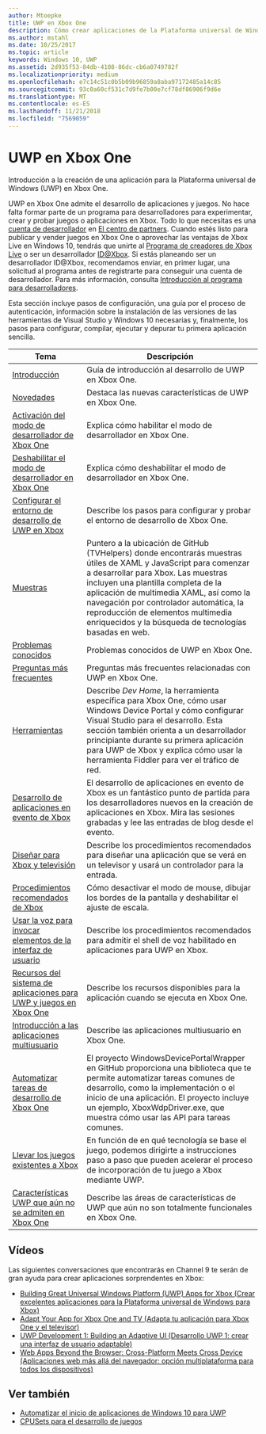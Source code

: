 ```yaml
---
author: Mtoepke
title: UWP en Xbox One
description: Cómo crear aplicaciones de la Plataforma universal de Windows (UWP) en Xbox One.
ms.author: mstahl
ms.date: 10/25/2017
ms.topic: article
keywords: Windows 10, UWP
ms.assetid: 2d935f53-84db-4108-86dc-cb6a0749782f
ms.localizationpriority: medium
ms.openlocfilehash: e7c14c51c0b5b09b96859a8aba97172485a14c85
ms.sourcegitcommit: 93c0a60cf531c7d9fe7b00e7cf78df86906f9d6e
ms.translationtype: MT
ms.contentlocale: es-ES
ms.lasthandoff: 11/21/2018
ms.locfileid: "7569059"
---
```

# <a name="uwp-on-xbox-one"></a>UWP en Xbox One

Introducción a la creación de una aplicación para la Plataforma universal de Windows (UWP) en Xbox One.

UWP en Xbox One admite el desarrollo de aplicaciones y juegos. No hace falta formar parte de un programa para desarrolladores para experimentar, crear y probar juegos o aplicaciones en Xbox. Todo lo que necesitas es una [cuenta de desarrollador](https://developer.microsoft.com/en-us/store/register) en [El centro de partners](https://partner.microsoft.com/dashboard). Cuando estés listo para publicar y vender juegos en Xbox One o aprovechar las ventajas de Xbox Live en Windows 10, tendrás que unirte al [Programa de creadores de Xbox Live](https://developer.microsoft.com/games/xbox/xboxlive/creator) o ser un desarrollador [ID@Xbox](http://www.xbox.com/Developers/id). Si estás planeando ser un desarrollador ID@Xbox, recomendamos enviar, en primer lugar, una solicitud al programa antes de registrarte para conseguir una cuenta de desarrollador. Para más información, consulta [Introducción al programa para desarrolladores](../xbox-live/developer-program-overview.md).

Esta sección incluye pasos de configuración, una guía por el proceso de autenticación, información sobre la instalación de las versiones de las herramientas de Visual Studio y Windows 10 necesarias y, finalmente, los pasos para configurar, compilar, ejecutar y depurar tu primera aplicación sencilla. 

| Tema      | Descripción |
|------------|-------------|
|[Introducción](getting-started.md)| Guía de introducción al desarrollo de UWP en Xbox One. |
|[Novedades](whats-new.md)| Destaca las nuevas características de UWP en Xbox One. |
|[Activación del modo de desarrollador de Xbox One](devkit-activation.md)| Explica cómo habilitar el modo de desarrollador en Xbox One. |
|[Deshabilitar el modo de desarrollador en Xbox One](devkit-deactivation.md)| Explica cómo deshabilitar el modo de desarrollador en Xbox One. |
|[Configurar el entorno de desarrollo de UWP en Xbox](development-environment-setup.md)| Describe los pasos para configurar y probar el entorno de desarrollo de Xbox One. |
|[Muestras](samples.md)| Puntero a la ubicación de GitHub (TVHelpers) donde encontrarás muestras útiles de XAML y JavaScript para comenzar a desarrollar para Xbox. Las muestras incluyen una plantilla completa de la aplicación de multimedia XAML, así como la navegación por controlador automática, la reproducción de elementos multimedia enriquecidos y la búsqueda de tecnologías basadas en web. |
|[Problemas conocidos](known-issues.md)| Problemas conocidos de UWP en Xbox One. |
|[Preguntas más frecuentes](frequently-asked-questions.md)| Preguntas más frecuentes relacionadas con UWP en Xbox One. |
|[Herramientas](introduction-to-xbox-tools.md)| Describe _Dev Home_, la herramienta específica para Xbox One, cómo usar Windows Device Portal y cómo configurar Visual Studio para el desarrollo. Esta sección también orienta a un desarrollador principiante durante su primera aplicación para UWP de Xbox y explica cómo usar la herramienta Fiddler para ver el tráfico de red. |
| [Desarrollo de aplicaciones en evento de Xbox](https://developer.microsoft.com/windows/projects/campaigns/app-dev-on-xbox-event) | El desarrollo de aplicaciones en evento de Xbox es un fantástico punto de partida para los desarrolladores nuevos en la creación de aplicaciones en Xbox. Mira las sesiones grabadas y lee las entradas de blog desde el evento. |
|[Diseñar para Xbox y televisión](../design/devices/designing-for-tv.md)| Describe los procedimientos recomendados para diseñar una aplicación que se verá en un televisor y usará un controlador para la entrada. |
|[Procedimientos recomendados de Xbox](tailoring-for-xbox.md)| Cómo desactivar el modo de mouse, dibujar los bordes de la pantalla y deshabilitar el ajuste de escala. |
|[Usar la voz para invocar elementos de la interfaz de usuario](ves-on-xbox.md)| Describe los procedimientos recomendados para admitir el shell de voz habilitado en aplicaciones para UWP en Xbox. |
|[Recursos del sistema de aplicaciones para UWP y juegos en Xbox One](system-resource-allocation.md)| Describe los recursos disponibles para la aplicación cuando se ejecuta en Xbox One. |
|[Introducción a las aplicaciones multiusuario](multi-user-applications.md)| Describe las aplicaciones multiusuario en Xbox One. |
| [Automatizar tareas de desarrollo de Xbox One](https://github.com/Microsoft/WindowsDevicePortalWrapper/tree/v0.9.4) | El proyecto WindowsDevicePortalWrapper en GitHub proporciona una biblioteca que te permite automatizar tareas comunes de desarrollo, como la implementación o el inicio de una aplicación. El proyecto incluye un ejemplo, XboxWdpDriver.exe, que muestra cómo usar las API para tareas comunes. |
|[Llevar los juegos existentes a Xbox](development-lanes-landing.md)|En función de en qué tecnología se base el juego, podemos dirigirte a instrucciones paso a paso que pueden acelerar el proceso de incorporación de tu juego a Xbox mediante UWP.|
|[Características UWP que aún no se admiten en Xbox One](http://go.microsoft.com/fwlink/p/?LinkId=760755)|  Describe las áreas de características de UWP que aún no son totalmente funcionales en Xbox One.|

## <a name="videos"></a>Vídeos

Las siguientes conversaciones que encontrarás en Channel 9 te serán de gran ayuda para crear aplicaciones sorprendentes en Xbox:

* [Building Great Universal Windows Platform (UWP) Apps for Xbox (Crear excelentes aplicaciones para la Plataforma universal de Windows para Xbox)](https://channel9.msdn.com/Events/Build/2016/B883)
* [Adapt Your App for Xbox One and TV (Adapta tu aplicación para Xbox One y el televisor)](https://channel9.msdn.com/Events/Build/2016/T651-R1)
* [UWP Development 1: Building an Adaptive UI (Desarrollo UWP 1: crear una interfaz de usuario adaptable)](https://channel9.msdn.com/Events/Build/2016/L724-R1)
* [Web Apps Beyond the Browser: Cross-Platform Meets Cross Device (Aplicaciones web más allá del navegador: opción multiplataforma para todos los dispositivos)](https://channel9.msdn.com/Events/Build/2016/B888)

## <a name="see-also"></a>Ver también

- [Automatizar el inicio de aplicaciones de Windows 10 para UWP](automate-launching-uwp-apps.md)
- [CPUSets para el desarrollo de juegos](cpusets-games.md)